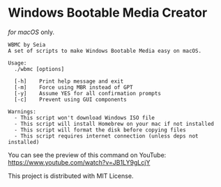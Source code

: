 # Windows Bootable Media Creator

*for macOS* only.

```
WBMC by Seia
A set of scripts to make Windows Bootable Media easy on macOS.

Usage:
  ./wbmc [options]

  [-h]    Print help message and exit
  [-m]    Force using MBR instead of GPT
  [-y]    Assume YES for all confirmation prompts
  [-c]    Prevent using GUI components

Warnings:
  - This script won't download Windows ISO file
  - This script will install Homebrew on your mac if not installed
  - This script will format the disk before copying files
  - This script requires internet connection (unless deps not installed)
```

You can see the preview of this command on YouTube: https://www.youtube.com/watch?v=JB1LY9gLcjY

This project is distributed with MIT License.
